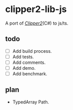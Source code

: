 # clipper2-lib-js
A port of _[Clipper2](https://github.com/AngusJohnson/Clipper2)_(C#) to js/ts.

## todo
- [ ] Add build process.  
- [ ] Add tests.  
- [ ] Add comments.  
- [ ] Add demo.  
- [ ] Add benchmark.  

## plan
- TypedArray Path.  
